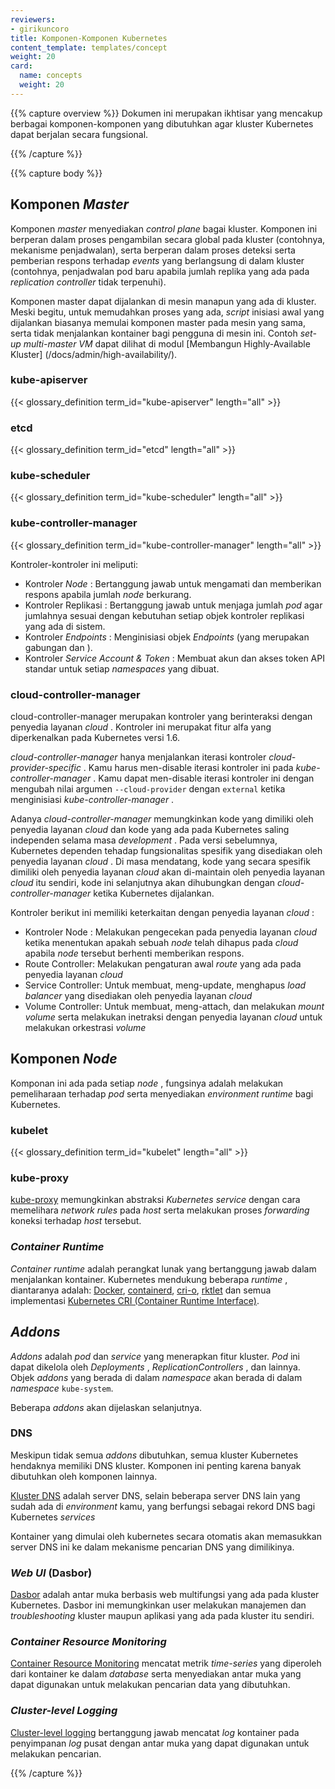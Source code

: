 ```yaml
---
reviewers:
- girikuncoro
title: Komponen-Komponen Kubernetes
content_template: templates/concept
weight: 20
card: 
  name: concepts
  weight: 20
---
```


{{% capture overview %}}
Dokumen ini merupakan ikhtisar yang mencakup berbagai komponen-komponen 
yang dibutuhkan agar kluster Kubernetes dapat berjalan secara fungsional.

{{% /capture %}}

{{% capture body %}}
## Komponen <i> Master </i>

Komponen <i> master </i> menyediakan <i> control plane </i> bagai kluster.
Komponen ini berperan dalam proses pengambilan secara global
pada kluster (contohnya, mekanisme penjadwalan), serta berperan dalam proses
deteksi serta pemberian respons terhadap <i> events </i> yang berlangsung di dalam kluster
(contohnya, penjadwalan pod baru apabila jumlah replika yang ada pada 
<i> replication controller </i> tidak terpenuhi).

Komponen master dapat dijalankan di mesin manapun yang ada di kluster. Meski begitu, 
untuk memudahkan proses yang ada, <i> script </i> inisiasi awal yang dijalankan 
biasanya memulai komponen master pada mesin yang sama, serta tidak menjalankan 
kontainer bagi pengguna di mesin ini. Contoh <i> set-up multi-master VM </i> 
dapat dilihat di modul [Membangun Highly-Available Kluster] (/docs/admin/high-availability/).

### kube-apiserver

{{< glossary_definition term_id="kube-apiserver" length="all" >}}

### etcd

{{< glossary_definition term_id="etcd" length="all" >}}

### kube-scheduler

{{< glossary_definition term_id="kube-scheduler" length="all" >}}

### kube-controller-manager

{{< glossary_definition term_id="kube-controller-manager" length="all" >}}

Kontroler-kontroler ini meliputi:

  * Kontroler <i> Node </i> : Bertanggung jawab untuk mengamati dan memberikan 
    respons apabila jumlah <i>node</i> berkurang.
  * Kontroler Replikasi : Bertanggung jawab untuk menjaga jumlah <i>pod</i> agar
    jumlahnya sesuai dengan kebutuhan setiap objek kontroler replikasi yang ada di sistem.
  * Kontroler <i> Endpoints </i> : Menginisiasi objek <i>Endpoints</i> 
    (yang merupakan gabungan <Pods> dan <Services>).
  * Kontroler <i> Service Account & Token </i>: Membuat akun dan 
    akses token API standar untuk setiap <i> namespaces </i> yang dibuat.

### cloud-controller-manager

cloud-controller-manager merupakan kontroler yang berinteraksi dengan penyedia layanan <i> cloud </i>. 
Kontroler ini merupakat fitur alfa yang diperkenalkan pada Kubernetes versi 1.6. 

<i> cloud-controller-manager </i> hanya menjalankan iterasi kontroler <i> cloud-provider-specific </i> . 
Kamu harus men-disable iterasi kontroler ini pada <i> kube-controller-manager </i>. 
Kamu dapat men-disable iterasi kontroler ini dengan mengubah nilai argumen `--cloud-provider` dengan `external` 
ketika menginisiasi <i> kube-controller-manager </i>.

Adanya <i> cloud-controller-manager </i> memungkinkan kode yang dimiliki oleh penyedia layanan <i> cloud </i>
dan kode yang ada pada Kubernetes saling independen selama masa <i> development </i>.
Pada versi sebelumnya, Kubernetes dependen tehadap fungsionalitas spesifik yang disediakan oleh
penyedia layanan <i> cloud </i>. Di masa mendatang, kode yang secara spesifik dimiliki oleh
penyedia layanan <i> cloud </i> akan di-maintain oleh penyedia layanan <i> cloud </i> itu sendiri, 
kode ini selanjutnya akan dihubungkan dengan <i> cloud-controller-manager </i> ketika Kubernetes dijalankan.

Kontroler berikut ini memiliki keterkaitan dengan penyedia layanan <i> cloud </i>:

  * Kontroler Node : Melakukan pengecekan pada penyedia layanan <i> cloud </i> ketika menentukan apakah sebuah <i> node </i> telah dihapus pada <i> cloud </i> apabila <i> node </i> tersebut berhenti memberikan respons.
  * Route Controller: Melakukan pengaturan awal <i> route </i> yang ada pada penyedia layanan <i> cloud </i>
  * Service Controller: Untuk membuat, meng-update, menghapus <i> load balancer </i> yang disediakan oleh penyedia layanan <i> cloud </i>
  * Volume Controller: Untuk membuat, meng-attach, dan melakukan <i> mount volume </i> serta melakukan inetraksi dengan penyedia layanan <i> cloud </i> untuk melakukan orkestrasi <i> volume </i>
 
## Komponen <i> Node </i>

Komponan ini ada pada setiap <i> node </i>, fungsinya adalah melakukan pemeliharaan terhadap <i> pod </i> serta menyediakan <i> environment runtime </i> bagi Kubernetes. 

### kubelet

{{< glossary_definition term_id="kubelet" length="all" >}}

### kube-proxy

[kube-proxy](/docs/admin/kube-proxy/) memungkinkan abstraksi <i> Kubernetes service </i> dengan cara memelihara
<i> network rules </i> pada <i> host </i> serta melakukan proses <i> forwarding </i> koneksi terhadap <i> host </i> tersebut. 

### <i> Container Runtime </i>

<i> Container runtime </i> adalah perangkat lunak yang bertanggung jawab dalam menjalankan kontainer. 
Kubernetes mendukung beberapa <i> runtime </i>, diantaranya adalah: [Docker](http://www.docker.com), [containerd](https://containerd.io), [cri-o](https://cri-o.io/), [rktlet](https://github.com/kubernetes-incubator/rktlet) dan semua implementasi [Kubernetes CRI (Container Runtime Interface)](https://github.com/kubernetes/community/blob/master/contributors/devel/sig-node/container-runtime-interface.md).

## <i> Addons </i>

<i> Addons </i> adalah <i> pod </i> dan <i> service </i> yang menerapkan fitur kluster. 
<i> Pod </i> ini dapat dikelola oleh <i> Deployments </i>, <i> ReplicationControllers </i>, 
dan lainnya. Objek <i> addons </i> yang berada di dalam <i> namespace </i> akan berada di dalam 
<i> namespace </i> `kube-system`. 

Beberapa <i> addons </i> akan dijelaskan selanjutnya.

### DNS

Meskipun tidak semua <i> addons </i> dibutuhkan, semua kluster Kubernetes hendaknya 
memiliki DNS kluster. Komponen ini penting karena banyak dibutuhkan oleh komponen
lainnya. 

[Kluster DNS]() adalah server DNS, selain beberapa server DNS lain yang sudah ada di 
<i> environment </i> kamu, yang berfungsi sebagai rekord DNS bagi Kubernetes <i> services </i>

Kontainer yang dimulai oleh kubernetes secara otomatis akan memasukkan server DNS ini 
ke dalam mekanisme pencarian DNS yang dimilikinya.

### <i> Web UI </i> (Dasbor)

[Dasbor]() adalah antar muka berbasis web multifungsi yang ada pada kluster Kubernetes.
Dasbor ini memungkinkan user melakukan manajemen dan <i> troubleshooting </i> kluster maupun 
aplikasi yang ada pada kluster itu sendiri.

### <i> Container Resource Monitoring </i>

[Container Resource Monitoring]() mencatat metrik <i> time-series </i> yang diperoleh 
dari kontainer ke dalam <i> database </i> serta menyediakan antar muka yang dapat digunakan
untuk melakukan pencarian data yang dibutuhkan.

### <i> Cluster-level Logging </i>

[Cluster-level logging]() bertanggung jawab mencatat <i> log </i> kontainer pada 
penyimpanan <i> log </i> pusat dengan antar muka yang dapat digunakan untuk melakukan 
pencarian.

{{% /capture %}}


